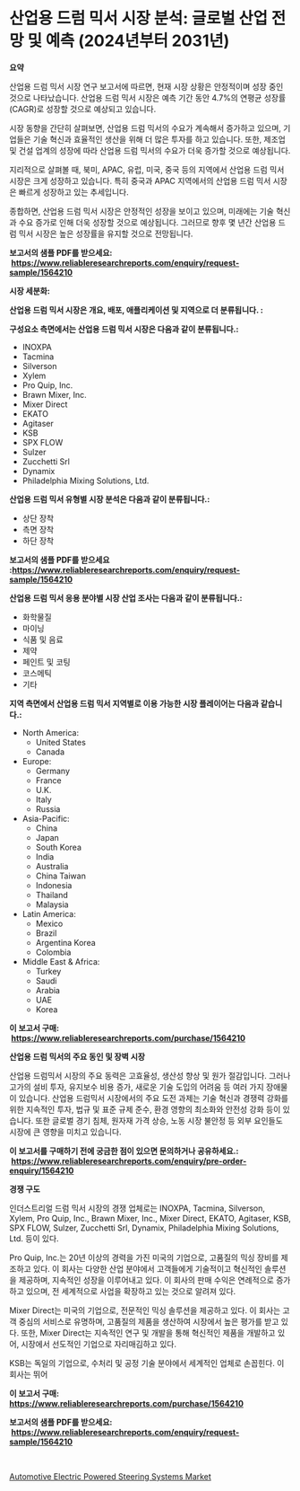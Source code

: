 <p><h1>산업용 드럼 믹서 시장 분석: 글로벌 산업 전망 및 예측 (2024년부터 2031년)</h1></p><p><strong>요약</strong></p>
<p><p>산업용 드럼 믹서 시장 연구 보고서에 따르면, 현재 시장 상황은 안정적이며 성장 중인 것으로 나타났습니다. 산업용 드럼 믹서 시장은 예측 기간 동안 4.7%의 연평균 성장률(CAGR)로 성장할 것으로 예상되고 있습니다.</p><p>시장 동향을 간단히 살펴보면, 산업용 드럼 믹서의 수요가 계속해서 증가하고 있으며, 기업들은 기술 혁신과 효율적인 생산을 위해 더 많은 투자를 하고 있습니다. 또한, 제조업 및 건설 업계의 성장에 따라 산업용 드럼 믹서의 수요가 더욱 증가할 것으로 예상됩니다.</p><p>지리적으로 살펴볼 때, 북미, APAC, 유럽, 미국, 중국 등의 지역에서 산업용 드럼 믹서 시장은 크게 성장하고 있습니다. 특히 중국과 APAC 지역에서의 산업용 드럼 믹서 시장은 빠르게 성장하고 있는 추세입니다.</p><p>종합하면, 산업용 드럼 믹서 시장은 안정적인 성장을 보이고 있으며, 미래에는 기술 혁신과 수요 증가로 인해 더욱 성장할 것으로 예상됩니다. 그러므로 향후 몇 년간 산업용 드럼 믹서 시장은 높은 성장률을 유지할 것으로 전망됩니다.</p></p>
<p><strong>보고서의 샘플 PDF를 받으세요: &nbsp;<a href="https://www.reliableresearchreports.com/enquiry/request-sample/1564210">https://www.reliableresearchreports.com/enquiry/request-sample/1564210</a></strong></p>
<p><strong>시장 세분화:</strong></p>
<p><strong> 산업용 드럼 믹서 시장은 개요, 배포, 애플리케이션 및 지역으로 더 분류됩니다. :</strong></p>
<p><strong>구성요소 측면에서는 산업용 드럼 믹서 시장은 다음과 같이 분류됩니다.:</strong></p>
<p><ul><li>INOXPA</li><li>Tacmina</li><li>Silverson</li><li>Xylem</li><li>Pro Quip, Inc.</li><li>Brawn Mixer, Inc.</li><li>Mixer Direct</li><li>EKATO</li><li>Agitaser</li><li>KSB</li><li>SPX FLOW</li><li>Sulzer</li><li>Zucchetti Srl</li><li>Dynamix</li><li>Philadelphia Mixing Solutions, Ltd.</li></ul></p>
<p><strong> 산업용 드럼 믹서 유형별 시장 분석은 다음과 같이 분류됩니다.:</strong></p>
<p><ul><li>상단 장착</li><li>측면 장착</li><li>하단 장착</li></ul></p>
<p><strong>보고서의 샘플 PDF를 받으세요 :<a href="https://www.reliableresearchreports.com/enquiry/request-sample/1564210">https://www.reliableresearchreports.com/enquiry/request-sample/1564210</a></strong></p>
<p><strong> 산업용 드럼 믹서 응용 분야별 시장 산업 조사는 다음과 같이 분류됩니다.:</strong></p>
<p><ul><li>화학물질</li><li>마이닝</li><li>식품 및 음료</li><li>제약</li><li>페인트 및 코팅</li><li>코스메틱</li><li>기타</li></ul></p>
<p><strong>지역 측면에서 산업용 드럼 믹서 지역별로 이용 가능한 시장 플레이어는 다음과 같습니다.:</strong></p>
<p><ul>
    <li>
        North America:
        <ul>
            <li>United States</li>
            <li>Canada</li>
        </ul>
    </li>
    <li>
        Europe:
        <ul>
            <li>Germany</li>
            <li>France</li>
            <li>U.K.</li>
            <li>Italy</li>
            <li>Russia</li>
        </ul>
    </li>
    <li>
        Asia-Pacific:
        <ul>
            <li>China</li>
            <li>Japan</li>
            <li>South Korea</li>
            <li>India</li>
            <li>Australia</li>
            <li>China Taiwan</li>
            <li>Indonesia</li>
            <li>Thailand</li>
            <li>Malaysia</li>
        </ul>
    </li>
    <li>
        Latin America:
        <ul>
            <li>Mexico</li>
            <li>Brazil</li>
            <li>Argentina Korea</li>
            <li>Colombia</li>
        </ul>
    </li>
    <li>
        Middle East & Africa:
        <ul>
            <li>Turkey</li>
            <li>Saudi</li>
            <li>Arabia</li>
            <li>UAE</li>
            <li>Korea</li>
        </ul>
    </li>
    </ul></p>
<p><strong>이 보고서 구매: &nbsp;<a href="https://www.reliableresearchreports.com/purchase/1564210">https://www.reliableresearchreports.com/purchase/1564210</a></strong></p>
<p><strong>산업용 드럼 믹서의 주요 동인 및 장벽 시장</strong></p>
<p><p>산업용 드럼믹서 시장의 주요 동력은 고효율성, 생산성 향상 및 원가 절감입니다. 그러나 고가의 설비 투자, 유지보수 비용 증가, 새로운 기술 도입의 어려움 등 여러 가지 장애물이 있습니다. 산업용 드럼믹서 시장에서의 주요 도전 과제는 기술 혁신과 경쟁력 강화를 위한 지속적인 투자, 법규 및 표준 규제 준수, 환경 영향의 최소화와 안전성 강화 등이 있습니다. 또한 글로벌 경기 침체, 원자재 가격 상승, 노동 시장 불안정 등 외부 요인들도 시장에 큰 영향을 미치고 있습니다.</p></p>
<p><strong>이 보고서를 구매하기 전에 궁금한 점이 있으면 문의하거나 공유하세요.: &nbsp;<a href="https://www.reliableresearchreports.com/enquiry/pre-order-enquiry/1564210">https://www.reliableresearchreports.com/enquiry/pre-order-enquiry/1564210</a></strong></p>
<p><strong>경쟁 구도</strong></p>
<p><p>인더스트리얼 드럼 믹서 시장의 경쟁 업체로는 INOXPA, Tacmina, Silverson, Xylem, Pro Quip, Inc., Brawn Mixer, Inc., Mixer Direct, EKATO, Agitaser, KSB, SPX FLOW, Sulzer, Zucchetti Srl, Dynamix, Philadelphia Mixing Solutions, Ltd. 등이 있다. </p><p>Pro Quip, Inc.는 20년 이상의 경력을 가진 미국의 기업으로, 고품질의 믹싱 장비를 제조하고 있다. 이 회사는 다양한 산업 분야에서 고객들에게 기술적이고 혁신적인 솔루션을 제공하며, 지속적인 성장을 이루어내고 있다. 이 회사의 판매 수익은 연례적으로 증가하고 있으며, 전 세계적으로 사업을 확장하고 있는 것으로 알려져 있다.</p><p>Mixer Direct는 미국의 기업으로, 전문적인 믹싱 솔루션을 제공하고 있다. 이 회사는 고객 중심의 서비스로 유명하며, 고품질의 제품을 생산하여 시장에서 높은 평가를 받고 있다. 또한, Mixer Direct는 지속적인 연구 및 개발을 통해 혁신적인 제품을 개발하고 있어, 시장에서 선도적인 기업으로 자리매김하고 있다.</p><p>KSB는 독일의 기업으로, 수처리 및 공정 기술 분야에서 세계적인 업체로 손꼽힌다. 이 회사는 뛰어</p></p>
<p><strong>이 보고서 구매: &nbsp; <a href="https://www.reliableresearchreports.com/purchase/1564210">https://www.reliableresearchreports.com/purchase/1564210</a></strong></p>
<p><strong>보고서의 샘플 PDF를 받으세요: &nbsp;<a href="https://www.reliableresearchreports.com/enquiry/request-sample/1564210">https://www.reliableresearchreports.com/enquiry/request-sample/1564210</a></strong><strong></strong></p>
<p>&nbsp;</p>
<p><p><a href="https://noble-drawer-34c.notion.site/Decoding-the-Automotive-Electric-Powered-Steering-Systems-Market-A-Deep-Dive-into-the-Latest-Market-1afe47323a734f56aa631c2201af1ee0">Automotive Electric Powered Steering Systems Market</a></p></p>